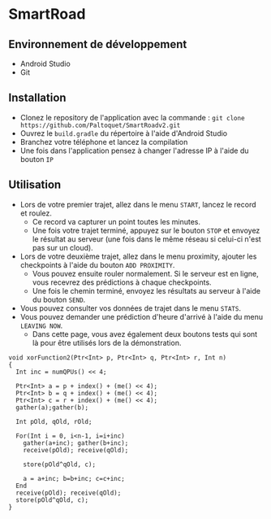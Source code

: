 # SmartRoad

## Environnement de développement

- Android Studio
- Git

## Installation

- Clonez le repository de l'application avec la commande :
`git clone https://github.com/Paltoquet/SmartRoadv2.git`
- Ouvrez le `build.gradle` du répertoire à l'aide d'Android Studio
- Branchez votre téléphone et lancez la compilation
- Une fois dans l'application pensez à changer l'adresse IP à l'aide du bouton `IP`

## Utilisation

- Lors de votre premier trajet, allez dans le menu `START`, lancez le record et roulez. 
  - Ce record va capturer un point toutes les minutes.
  - Une fois votre trajet terminé, appuyez sur le bouton `STOP` et envoyez le résultat au serveur (une fois dans le même réseau si celui-ci n'est pas sur un cloud).
- Lors de votre deuxième trajet, allez dans le menu proximity, ajouter les checkpoints à l'aide du bouton `ADD PROXIMITY`.
  - Vous pouvez ensuite rouler normalement. Si le serveur est en ligne, vous recevrez des prédictions à chaque checkpoints.
  - Une fois le chemin terminé, envoyez les résultats au serveur à l'aide du bouton `SEND`.
- Vous pouvez consulter vos données de trajet dans le menu `STATS`.
- Vous pouvez demander une prédiction d'heure d'arrivé à l'aide du menu `LEAVING NOW`.
  - Dans cette page, vous avez également deux boutons tests qui sont là pour être utilisés lors de la démonstration.

```
void xorFunction2(Ptr<Int> p, Ptr<Int> q, Ptr<Int> r, Int n)
{
  Int inc = numQPUs() << 4;

  Ptr<Int> a = p + index() + (me() << 4);
  Ptr<Int> b = q + index() + (me() << 4);
  Ptr<Int> c = r + index() + (me() << 4);
  gather(a);gather(b);
  
  Int pOld, qOld, rOld;

  For(Int i = 0, i<n-1, i=i+inc)
    gather(a+inc); gather(b+inc);
    receive(pOld); receive(qOld);
    
    store(pOld^qOld, c);
    
    a = a+inc; b=b+inc; c=c+inc;
  End
  receive(pOld); receive(qOld);
  store(pOld^qOld, c);
}
```
